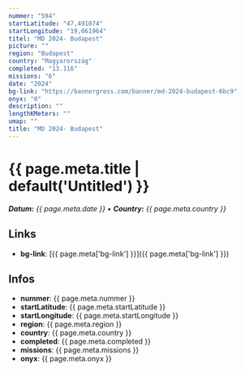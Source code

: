 ```yaml
---
nummer: "594"
startLatitude: "47,491074"
startLongitude: "19,061964"
titel: "MD 2024- Budapest"
picture: ""
region: "Budapest"
country: "Magyarország"
completed: "13.116"
missions: "6"
date: "2024"
bg-link: "https://bannergress.com/banner/md-2024-budapest-6bc9"
onyx: "0"
description: ""
lengthKMeters: ""
umap: ""
title: "MD 2024- Budapest"
---
```

# {{ page.meta.title | default('Untitled') }}

_**Datum:** {{ page.meta.date }} • **Country:** {{ page.meta.country }}_

## Links
- **bg-link**: [{{ page.meta['bg-link'] }}]({{ page.meta['bg-link'] }})

## Infos
- **nummer**: {{ page.meta.nummer }}
- **startLatitude**: {{ page.meta.startLatitude }}
- **startLongitude**: {{ page.meta.startLongitude }}
- **region**: {{ page.meta.region }}
- **country**: {{ page.meta.country }}
- **completed**: {{ page.meta.completed }}
- **missions**: {{ page.meta.missions }}
- **onyx**: {{ page.meta.onyx }}
